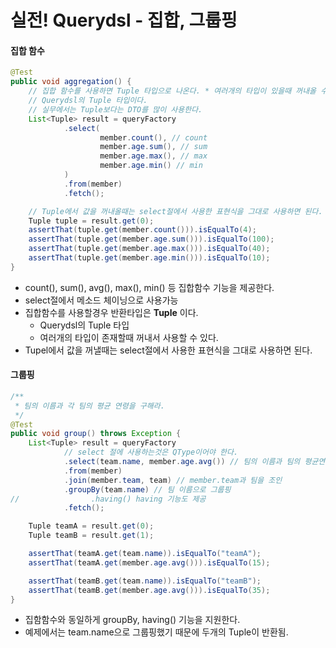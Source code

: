 # 실전! Querydsl - 집합, 그룹핑

#### 집합 함수
```java
@Test
public void aggregation() {
    // 집합 함수를 사용하면 Tuple 타입으로 나온다. * 여러개의 타입이 있을때 꺼내올 수 있음.
    // Querydsl의 Tuple 타입이다.
    // 실무에서는 Tuple보다는 DTO를 많이 사용한다.
    List<Tuple> result = queryFactory
            .select(
                    member.count(), // count
                    member.age.sum(), // sum
                    member.age.max(), // max
                    member.age.min() // min
            )
            .from(member)
            .fetch();

    // Tuple에서 값을 꺼내올때는 select절에서 사용한 표현식을 그대로 사용하면 된다.
    Tuple tuple = result.get(0);
    assertThat(tuple.get(member.count())).isEqualTo(4);
    assertThat(tuple.get(member.age.sum())).isEqualTo(100);
    assertThat(tuple.get(member.age.max())).isEqualTo(40);
    assertThat(tuple.get(member.age.min())).isEqualTo(10);
}
```

- count(), sum(), avg(), max(), min() 등 집합함수 기능을 제공한다.
- select절에서 메소드 체이닝으로 사용가능
- 집합함수를 사용할경우 반환타입은 **Tuple** 이다.
    - Querydsl의 Tuple 타입
    - 여러개의 타입이 존재할때 꺼내서 사용할 수 있다.
- Tupel에서 값을 꺼낼때는 select절에서 사용한 표현식을 그대로 사용하면 된다.

#### 그룹핑
```java
/**
 * 팀의 이름과 각 팀의 평균 연령을 구해라.
 */
@Test
public void group() throws Exception {
    List<Tuple> result = queryFactory
            // select 절에 사용하는것은 QType이어야 한다.
            .select(team.name, member.age.avg()) // 팀의 이름과 팀의 평균연령
            .from(member)
            .join(member.team, team) // member.team과 팀을 조인
            .groupBy(team.name) // 팀 이름으로 그룹핑
//                .having() having 기능도 제공
            .fetch();

    Tuple teamA = result.get(0);
    Tuple teamB = result.get(1);

    assertThat(teamA.get(team.name)).isEqualTo("teamA");
    assertThat(teamA.get(member.age.avg())).isEqualTo(15);

    assertThat(teamB.get(team.name)).isEqualTo("teamB");
    assertThat(teamB.get(member.age.avg())).isEqualTo(35);
}
```

- 집함함수와 동일하게 groupBy, having() 기능을 지원한다.
- 예제에서는 team.name으로 그룹핑했기 때문에 두개의 Tuple이 반환됨.
